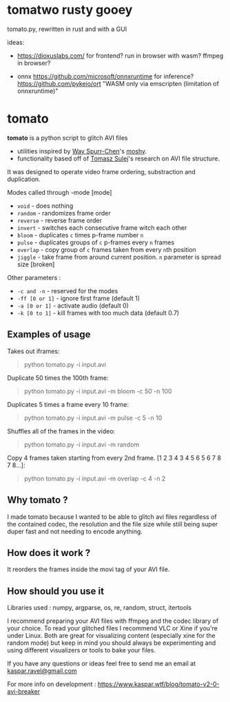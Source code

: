 # tomatwo rusty gooey

tomato.py, rewritten in rust and with a GUI


ideas:
- https://dioxuslabs.com/ for frontend?
    run in browser with wasm? ffmpeg in browser?

- onnx https://github.com/microsoft/onnxruntime for inference?
    https://github.com/pykeio/ort
    "WASM only via emscripten (limitation of onnxruntime)"
    

# tomato

**tomato** is a python script to glitch AVI files 
- utilities inspired by [Way Spurr-Chen](https://github.com/wayspurrchen)'s [moshy](https://github.com/wayspurrchen/moshy). 
- functionality based off of [Tomasz Sulej](https://github.com/tsulej)'s research on AVI file structure.

It was designed to operate video frame ordering, substraction and duplication.

Modes called through -mode [mode]

- `void` - does nothing
- `random` - randomizes frame order
- `reverse` - reverse frame order
- `invert` - switches each consecutive frame witch each other
- `bloom` - duplicates `c` times p-frame number `n`
- `pulse` - duplicates groups of `c` p-frames every `n` frames
- `overlap` - copy group of `c` frames taken from every `n`th position
- `jiggle` - take frame from around current position. `n` parameter is spread size [broken]

Other parameters :

- `-c and -n` - reserved for the modes
- `-ff [0 or 1]` - ignore first frame (default 1)
- `-a [0 or 1]` - activate audio (default 0)
- `-k [0 to 1]` - kill frames with too much data (default 0.7)

## Examples of usage

Takes out iframes:
>python tomato.py -i input.avi

Duplicate 50 times the 100th frame:
>python tomato.py -i input.avi -m bloom -c 50 -n 100 

Duplicates 5 times a frame every 10 frame:
>python tomato.py -i input.avi -m pulse -c 5 -n 10

Shuffles all of the frames in the video:
>python tomato.py -i input.avi -m random

Copy 4 frames taken starting from every 2nd frame. [1 2 3 4 3 4 5 6 5 6 7 8 7 8...]:
>python tomato.py -i input.avi -m overlap -c 4 -n 2


## Why tomato ?

I made tomato because I wanted to be able to glitch avi files regardless of the contained codec, the resolution and the file size while still being super duper fast and not needing to encode anything.

## How does it work ?

It reorders the frames inside the movi tag of your AVI file.

## How should you use it

Libraries used : numpy, argparse, os, re, random, struct, itertools

I recommend preparing your AVI files with ffmpeg and the codec library of your choice. To read your glitched files I recommend VLC or Xine if you're under Linux. Both are great for visualizing content (especially xine for the random mode) but keep in mind you should always be experimenting and using different visualizers or tools to bake your files.

If you have any questions or ideas feel free to send me an email at kaspar.ravel@gmail.com

For more info on development : https://www.kaspar.wtf/blog/tomato-v2-0-avi-breaker
